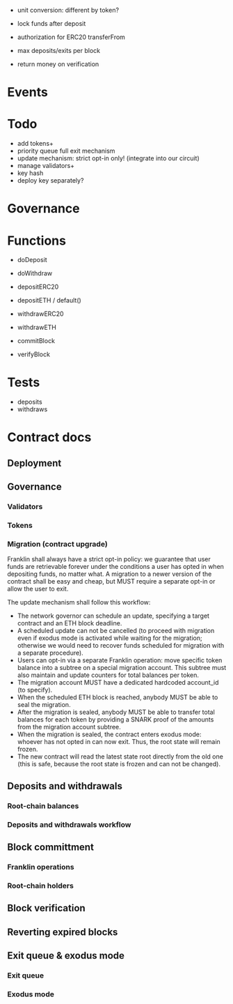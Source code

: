 - unit conversion: different by token?
- lock funds after deposit
- authorization for ERC20 transferFrom

- max deposits/exits per block
- return money on verification

# Events

# Todo

- add tokens+
- priority queue full exit mechanism
- update mechanism: strict opt-in only! (integrate into our circuit)
- manage validators+
- key hash
- deploy key separately?

# Governance

# Functions

- doDeposit
- doWithdraw

- depositERC20
- depositETH / default()
- withdrawERC20
- withdrawETH

- commitBlock
- verifyBlock

# Tests

- deposits
- withdraws


# Contract docs

## Deployment

## Governance
### Validators
### Tokens
### Migration (contract upgrade)

Franklin shall always have a strict opt-in policy: we guarantee that user funds are retrievable forever under the conditions a user has opted in when depositing funds, no matter what. A migration to a newer version of the contract shall be easy and cheap, but MUST require a separate opt-in or allow the user to exit.

The update mechanism shall follow this workflow:

- The network governor can schedule an update, specifying a target contract and an ETH block deadline.
- A scheduled update can not be cancelled (to proceed with migration even if exodus mode is activated while waiting for the migration; otherwise we would need to recover funds scheduled for migration with a separate procedure).
- Users can opt-in via a separate Franklin operation: move specific token balance into a subtree on a special migration account. This subtree must also maintain and update counters for total balances per token.
- The migration account MUST have a dedicated hardcoded account_id (to specify).
- When the scheduled ETH block is reached, anybody MUST be able to seal the migration.
- After the migration is sealed, anybody MUST be able to transfer total balances for each token by providing a SNARK proof of the amounts from the migration account subtree.
- When the migration is sealed, the contract enters exodus mode: whoever has not opted in can now exit. Thus, the root state will remain frozen.
- The new contract will read the latest state root directly from the old one (this is safe, because the root state is frozen and can not be changed).

## Deposits and withdrawals
### Root-chain balances
### Deposits and withdrawals workflow

## Block committment
### Franklin operations
### Root-chain holders

## Block verification

## Reverting expired blocks

## Exit queue & exodus mode
### Exit queue
### Exodus mode

